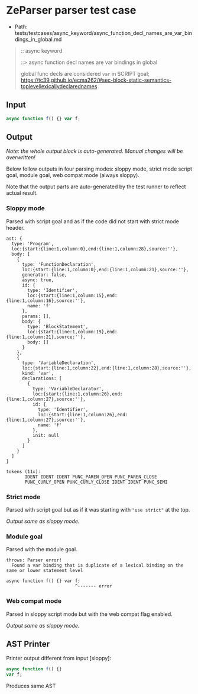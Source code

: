 # ZeParser parser test case

- Path: tests/testcases/async_keyword/async_function_decl_names_are_var_bindings_in_global.md

> :: async keyword
>
> ::> async function decl names are var bindings in global
>
> global func decls are considered `var` in SCRIPT goal; https://tc39.github.io/ecma262/#sec-block-static-semantics-toplevellexicallydeclarednames

## Input

`````js
async function f() {} var f;
`````

## Output

_Note: the whole output block is auto-generated. Manual changes will be overwritten!_

Below follow outputs in four parsing modes: sloppy mode, strict mode script goal, module goal, web compat mode (always sloppy).

Note that the output parts are auto-generated by the test runner to reflect actual result.

### Sloppy mode

Parsed with script goal and as if the code did not start with strict mode header.

`````
ast: {
  type: 'Program',
  loc:{start:{line:1,column:0},end:{line:1,column:28},source:''},
  body: [
    {
      type: 'FunctionDeclaration',
      loc:{start:{line:1,column:0},end:{line:1,column:21},source:''},
      generator: false,
      async: true,
      id: {
        type: 'Identifier',
        loc:{start:{line:1,column:15},end:{line:1,column:16},source:''},
        name: 'f'
      },
      params: [],
      body: {
        type: 'BlockStatement',
        loc:{start:{line:1,column:19},end:{line:1,column:21},source:''},
        body: []
      }
    },
    {
      type: 'VariableDeclaration',
      loc:{start:{line:1,column:22},end:{line:1,column:28},source:''},
      kind: 'var',
      declarations: [
        {
          type: 'VariableDeclarator',
          loc:{start:{line:1,column:26},end:{line:1,column:27},source:''},
          id: {
            type: 'Identifier',
            loc:{start:{line:1,column:26},end:{line:1,column:27},source:''},
            name: 'f'
          },
          init: null
        }
      ]
    }
  ]
}

tokens (11x):
       IDENT IDENT IDENT PUNC_PAREN_OPEN PUNC_PAREN_CLOSE
       PUNC_CURLY_OPEN PUNC_CURLY_CLOSE IDENT IDENT PUNC_SEMI
`````

### Strict mode

Parsed with script goal but as if it was starting with `"use strict"` at the top.

_Output same as sloppy mode._

### Module goal

Parsed with the module goal.

`````
throws: Parser error!
  Found a var binding that is duplicate of a lexical binding on the same or lower statement level

async function f() {} var f;
                          ^------- error
`````


### Web compat mode

Parsed in sloppy script mode but with the web compat flag enabled.

_Output same as sloppy mode._

## AST Printer

Printer output different from input [sloppy]:

````js
async function f() {}
var f;
````

Produces same AST
